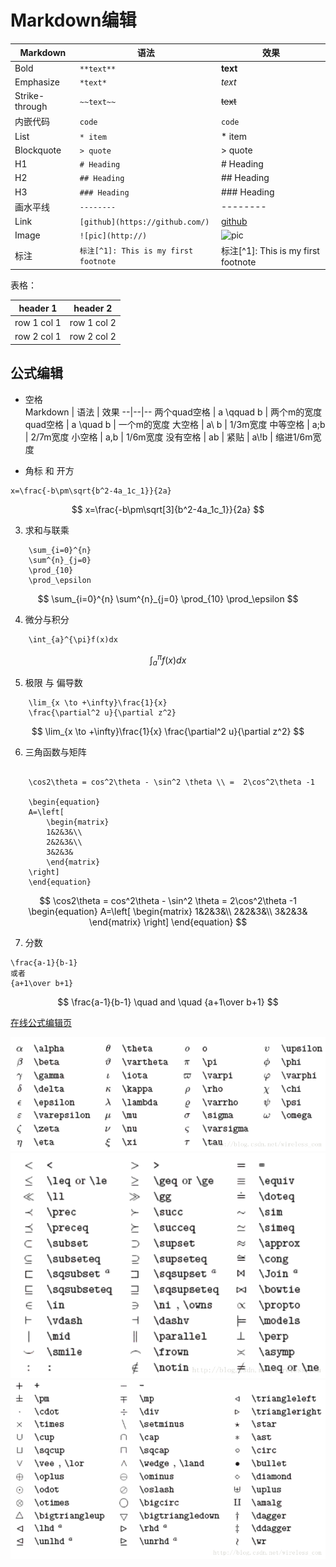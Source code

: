 # Markdown编辑

Markdown | 语法 | 效果
--|--|--
Bold | `**text**` | **text**
Emphasize | `*text*` | *text*
Strike-through | `~~text~~` | ~~text~~
内嵌代码 | ``code`` | `code`
List | `* item` | * item
Blockquote | `> quote` | > quote
H1 | `# Heading` | # Heading
H2 | `## Heading` | ## Heading
H3 | `### Heading` | ### Heading
画水平线 | `--------` | --------
Link | `[github](https://github.com/)` | [github](https://github.com/)
Image | `![pic](http://)` | ![pic](http://)
标注 | `标注[^1]: This is my first footnote` | 标注[^1]: This is my first footnote

表格：

header 1 | header 2
---|---
row 1 col 1 | row 1 col 2
row 2 col 1 | row 2 col 2

## 公式编辑
- 空格  
Markdown | 语法 | 效果
--|--|--
两个quad空格 | a \qquad b | 两个m的宽度
quad空格 | a \quad b | 一个m的宽度
大空格 | a\\ b | 1/3m宽度
中等空格 | a\;b | 2/7m宽度
小空格 | a\,b | 1/6m宽度
没有空格 | ab |
紧贴 | a\\!b | 缩进1/6m宽度  


- 角标 和 开方
```
x=\frac{-b\pm\sqrt{b^2-4a_1c_1}}{2a}
```
$$
    x=\frac{-b\pm\sqrt[3]{b^2-4a_1c_1}}{2a}
$$

3. 求和与联乘
```
    \sum_{i=0}^{n}
    \sum^{n}_{j=0}
    \prod_{10}
    \prod_\epsilon
```
$$
    \sum_{i=0}^{n}
    \sum^{n}_{j=0}
    \prod_{10}
    \prod_\epsilon
$$

4. 微分与积分
```
    \int_{a}^{\pi}f(x)dx
```
$$
    \int_{a}^{\pi}f(x)dx
$$

5. 极限 与 偏导数
```
    \lim_{x \to +\infty}\frac{1}{x}
    \frac{\partial^2 u}{\partial z^2}
```
$$
    \lim_{x \to +\infty}\frac{1}{x}
    \frac{\partial^2 u}{\partial z^2}
$$

6. 三角函数与矩阵
```

    \cos2\theta = cos^2\theta - \sin^2 \theta \\ =  2\cos^2\theta -1

    \begin{equation}
    A=\left[
        \begin{matrix}
        1&2&3&\\
        2&2&3&\\
        3&2&3&
        \end{matrix}
    \right]
    \end{equation}
```
$$
    \cos2\theta = cos^2\theta - \sin^2 \theta = 2\cos^2\theta -1
    \begin{equation}
    A=\left[
        \begin{matrix}
        1&2&3&\\
        2&2&3&\\
        3&2&3&
        \end{matrix}
    \right]
    \end{equation}
$$

7. 分数
```
\frac{a-1}{b-1} 
或者
{a+1\over b+1}
```
$$
    \frac{a-1}{b-1} \quad and \quad {a+1\over b+1}
$$

[在线公式编辑页](https://www.codecogs.com/latex/eqneditor.php?lang=zh-cn)

![公式对照表1](/image/latex_1.png)
![公式对照表2](/image/latex_2.png)
![公式对照表3](/image/latex_3.png)












